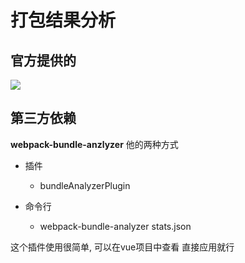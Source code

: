 # 打包结果分析
## 官方提供的 ##
![](https://i.imgur.com/pWWpvqL.png)

## 第三方依赖 ##
**webpack-bundle-anzlyzer** 他的两种方式
- 插件
	- bundleAnalyzerPlugin

- 命令行
	- webpack-bundle-analyzer stats.json


这个插件使用很简单, 可以在vue项目中查看  直接应用就行
